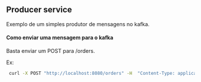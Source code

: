 ## Producer service

Exemplo de um simples produtor de mensagens no kafka. 

#### Como enviar uma mensagem para o kafka

Basta enviar um POST para /orders.

Ex:
```sh
 curl -X POST "http://localhost:8080/orders" -H  "Content-Type: application/json" -d "{\"subject\":\"Simple message\",\"body\":\"This is a simple message sent to Kafka\"}"
```